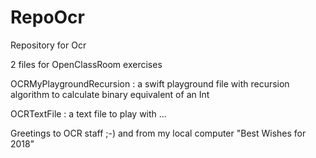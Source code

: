 # RepoOcr
Repository for Ocr

2 files for OpenClassRoom exercises

OCRMyPlaygroundRecursion : a swift playground file with recursion algorithm to calculate binary equivalent of an Int

OCRTextFile : a text file to play with ...

Greetings to OCR staff ;-) and from my local computer "Best Wishes for 2018"


